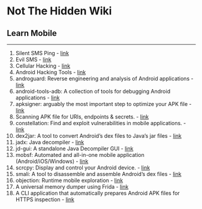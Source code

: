 # Not The Hidden Wiki

## Learn Mobile
-----

1. Silent SMS Ping - [link](https://github.com/MatejKovacic/silent-sms-ping)
2. Evil SMS - [link](https://github.com/hk4crprasad/Evil-sms)
3. Cellular Hacking - [link](https://github.com/W00t3k/Awesome-Cellular-Hacking)
4. Android Hacking Tools - [link](https://github.com/topics/android-hacking-tools)
5. androguard: Reverse engineering and analysis of Android applications - [link](https://github.com/androguard/androguard)
6. android-tools-adb: A collection of tools for debugging Android applications - [link](https://developer.android.com/studio/command-line/adb)
7. apksigner: arguably the most important step to optimize your APK file - [link](https://source.android.com/security/apksigning)
8. Scanning APK file for URIs, endpoints & secrets. - [link](https://github.com/dwisiswant0/apkleaks)
9. constellation: Find and exploit vulnerabilities in mobile applications. - [link](https://github.com/constellation-app/Constellation)
10. dex2jar: A tool to convert Android’s dex files to Java’s jar files - [link](https://github.com/pxb1988/dex2jar)
11. jadx: Java decompiler - [link](https://github.com/skylot/jadx)
12. jd-gui: A standalone Java Decompiler GUI - [link](https://github.com/java-decompiler/jd-gui)
13. mobsf: Automated and all-in-one mobile application (Android/iOS/Windows) - [link](https://github.com/MobSF/Mobile-Security-Framework-MobSF)
14. scrcpy: Display and control your Android device. - [link](https://github.com/Genymobile/scrcpy)
15. smali: A tool to disassemble and assemble Android’s dex files - [link](https://github.com/JesusFreke/smali)
16. objection: Runtime mobile exploration - [link](https://github.com/sensepost/objection)
17. A universal memory dumper using Frida - [link](https://github.com/Nightbringer21/fridump)
18. A CLI application that automatically prepares Android APK files for HTTPS inspection - [link](https://github.com/shroudedcode/apk-mitm)